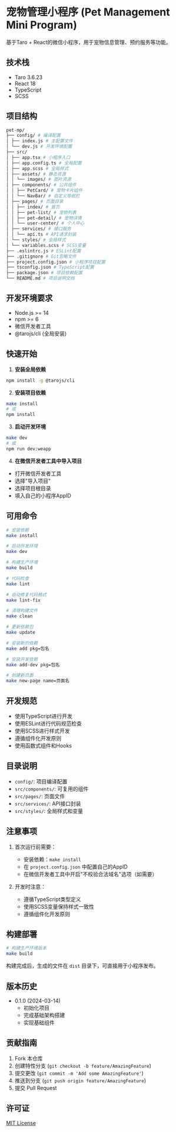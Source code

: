 # 宠物管理小程序 (Pet Management Mini Program)

基于Taro + React的微信小程序，用于宠物信息管理、预约服务等功能。

## 技术栈

- Taro 3.6.23
- React 18
- TypeScript
- SCSS

## 项目结构

```bash
pet-mp/
├── config/ # 编译配置
│ ├── index.js # 主配置文件
│ └── dev.js # 开发环境配置
├── src/
│ ├── app.tsx # 小程序入口
│ ├── app.config.ts # 全局配置
│ ├── app.scss # 全局样式
│ ├── assets/ # 静态资源
│ │ └── images/ # 图片资源
│ ├── components/ # 公共组件
│ │ ├── PetCard/ # 宠物卡片组件
│ │ └── NavBar/ # 自定义导航栏
│ ├── pages/ # 页面目录
│ │ ├── index/ # 首页
│ │ ├── pet-list/ # 宠物列表
│ │ ├── pet-detail/ # 宠物详情
│ │ └── user-center/ # 个人中心
│ ├── services/ # 接口服务
│ │ └── api.ts # API请求封装
│ └── styles/ # 全局样式
│ └── variables.scss # SCSS变量
├── .eslintrc.js # ESLint配置
├── .gitignore # Git忽略文件
├── project.config.json # 小程序项目配置
├── tsconfig.json # TypeScript配置
├── package.json # 项目依赖配置
└── README.md # 项目说明文档
```

## 开发环境要求

- Node.js >= 14
- npm >= 6
- 微信开发者工具
- @tarojs/cli (全局安装)

## 快速开始

1. **安装全局依赖**

```bash
npm install -g @tarojs/cli
```

2. **安装项目依赖**
```bash
make install
# 或
npm install
```

3. **启动开发环境**
```bash
make dev
# 或
npm run dev:weapp
```

4. **在微信开发者工具中导入项目**
- 打开微信开发者工具
- 选择"导入项目"
- 选择项目根目录
- 填入自己的小程序AppID

## 可用命令

```bash
# 安装依赖
make install

# 启动开发环境
make dev

# 构建生产环境
make build

# 代码检查
make lint

# 自动修复代码格式
make lint-fix

# 清理构建文件
make clean

# 更新依赖包
make update

# 安装新的依赖
make add pkg=包名

# 安装开发依赖
make add-dev pkg=包名

# 创建新页面
make new-page name=页面名
```

## 开发规范

- 使用TypeScript进行开发
- 使用ESLint进行代码规范检查
- 使用SCSS进行样式开发
- 遵循组件化开发原则
- 使用函数式组件和Hooks

## 目录说明

- `config/`: 项目编译配置
- `src/components/`: 可复用的组件
- `src/pages/`: 页面文件
- `src/services/`: API接口封装
- `src/styles/`: 全局样式和变量

## 注意事项

1. 首次运行前需要：
   - 安装依赖：`make install`
   - 在 `project.config.json` 中配置自己的AppID
   - 在微信开发者工具中开启"不校验合法域名"选项（如需要）

2. 开发时注意：
   - 遵循TypeScript类型定义
   - 使用SCSS变量保持样式一致性
   - 遵循组件化开发原则

## 构建部署

```bash
# 构建生产环境版本
make build
```

构建完成后，生成的文件在 `dist` 目录下，可直接用于小程序发布。

## 版本历史

- 0.1.0 (2024-03-14)
  - 初始化项目
  - 完成基础架构搭建
  - 实现基础组件

## 贡献指南

1. Fork 本仓库
2. 创建特性分支 (`git checkout -b feature/AmazingFeature`)
3. 提交更改 (`git commit -m 'Add some AmazingFeature'`)
4. 推送到分支 (`git push origin feature/AmazingFeature`)
5. 提交 Pull Request

## 许可证

[MIT License](LICENSE)